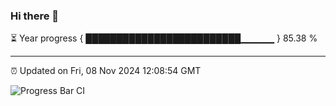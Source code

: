 ### Hi there 👋

⏳ Year progress { █████████████████████████▁▁▁▁▁ } 85.38 %

---

⏰ Updated on Fri, 08 Nov 2024 12:08:54 GMT

![Progress Bar CI](https://github.com/liununu/liununu/workflows/Progress%20Bar%20CI/badge.svg)
